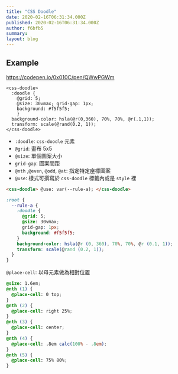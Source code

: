 ```yaml
---
title: "CSS Doodle"
date: 2020-02-16T06:31:34.000Z
published: 2020-02-16T06:31:34.000Z
author: f6bfb5
summary:
layout: blog
---
```


## Example

https://codepen.io/0x010C/pen/QWwPGWm

```
<css-doodle>
  :doodle {
    @grid: 5;
    @size: 30vmax; grid-gap: 1px;
    background: #f5f5f5;
    }
  background-color: hsla(@r(0,360), 70%, 70%, @r(.1,1));
  transform: scale(@rand(0.2, 1));
</css-doodle>
```

- `:doodle`: `css-doodle` 元素
- `@grid`: 畫布 5x5
- `@size`: 單個圖案大小
- `grid-gap`: 圖案間距
- `@nth` ,`@even`, `@odd`, `@at`: 指定特定座標圖案
- `@use`: 樣式可撰寫於 `css-doodle` 標籤內或是 `style` 裡

```html
<css-doodle> @use: var(--rule-a); </css-doodle>
```

```css
:root {
  --rule-a {
    :doodle {
      @grid: 5;
      @size: 30vmax;
      grid-gap: 1px;
      background: #f5f5f5;
    }
    background-color: hsla(@r (0, 360), 70%, 70%, @r (0.1, 1));
    transform: scale(@rand (0.2, 1));
  }
}
```

`@place-cell`: 以母元素做為相對位置

```css
@size: 1.6em;
@nth (1) {
  @place-cell: 0 top;
}
@nth (2) {
  @place-cell: right 25%;
}
@nth (3) {
  @place-cell: center;
}
@nth (4) {
  @place-cell: .8em calc(100% - .8em);
}
@nth (5) {
  @place-cell: 75% 80%;
}
```
